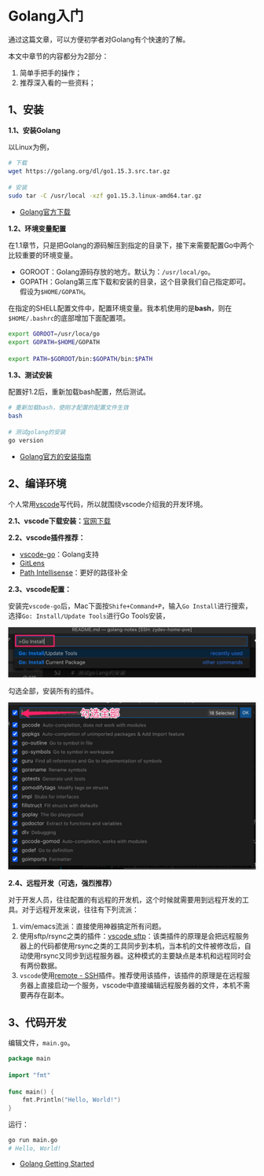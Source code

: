 # Golang入门

通过这篇文章，可以方便初学者对Golang有个快速的了解。

本文中章节的内容都分为2部分：

1. 简单手把手的操作；
2. 推荐深入看的一些资料；


## 1、安装

**1.1、安装Golang**

以Linux为例，

```bash
# 下载
wget https://golang.org/dl/go1.15.3.src.tar.gz

# 安装
sudo tar -C /usr/local -xzf go1.15.3.linux-amd64.tar.gz
```

- [Golang官方下载](https://golang.org/dl/)


**1.2、环境变量配置**

在1.1章节，只是把Golang的源码解压到指定的目录下，接下来需要配置Go中两个比较重要的环境变量。

- GOROOT：Golang源码存放的地方。默认为：`/usr/local/go`。
- GOPATH：Golang第三库下载和安装的目录，这个目录我们自己指定即可。假设为`$HOME/GOPATH`。

在指定的SHELL配置文件中，配置环境变量。我本机使用的是**bash**，则在`$HOME/.bashrc`的底部增加下面配置项。

```bash
export GOROOT=/usr/loca/go
export GOPATH=$HOME/GOPATH

export PATH=$GOROOT/bin:$GOPATH/bin:$PATH
```

**1.3、测试安装**

配置好1.2后，重新加载bash配置，然后测试。

```bash
# 重新加载bash，使刚才配置的配置文件生效
bash

# 测试golang的安装
go version
```

- [Golang官方的安装指南](https://golang.org/doc/install)


## 2、编译环境

个人常用[vscode](https://code.visualstudio.com/)写代码，所以就围绕vscode介绍我的开发环境。

**2.1、vscode下载安装：**[官网下载](https://code.visualstudio.com/)


**2.2、vscode插件推荐：**
  - [vscode-go](https://marketplace.visualstudio.com/items?itemName=golang.go)：Golang支持
  - [GitLens](https://marketplace.visualstudio.com/items?itemName=eamodio.gitlens)
  - [Path Intellisense](https://marketplace.visualstudio.com/items?itemName=christian-kohler.path-intellisense)：更好的路径补全


**2.3、vscode配置：**

安装完`vscode-go`后，Mac下面按`Shife+Command+P`，输入`Go Install`进行搜索，选择`Go: Install/Update Tools`进行Go Tools安装，

![](vscode_install_go_tools.jpg)

勾选全部，安装所有的插件。

![](install_all.jpg)


**2.4、远程开发（可选，强烈推荐）**

对于开发人员，往往配置的有远程的开发机，这个时候就需要用到远程开发的工具。对于远程开发来说，往往有下列流派：

1. vim/emacs流派：直接使用神器搞定所有问题。
1. 使用sftp/rsync之类的插件：[vscode sftp](https://marketplace.visualstudio.com/items?itemName=liximomo.sftp)：该类插件的原理是会把远程服务器上的代码都使用rsync之类的工具同步到本机，当本机的文件被修改后，自动使用rsync又同步到远程服务器。这种模式的主要缺点是本机和远程同时会有两份数据。
1. `vscode`使用[remote - SSH](https://marketplace.visualstudio.com/items?itemName=ms-vscode-remote.remote-ssh)插件。推荐使用该插件，该插件的原理是在远程服务器上直接启动一个服务，vscode中直接编辑远程服务器的文件，本机不需要再存在副本。


## 3、代码开发

编辑文件，`main.go`。

```go
package main

import "fmt"

func main() {
    fmt.Println("Hello, World!")
}
```

运行：

```bash
go run main.go
# Hello, World!
```

- [Golang Getting Started](https://golang.org/doc/tutorial/getting-started)

